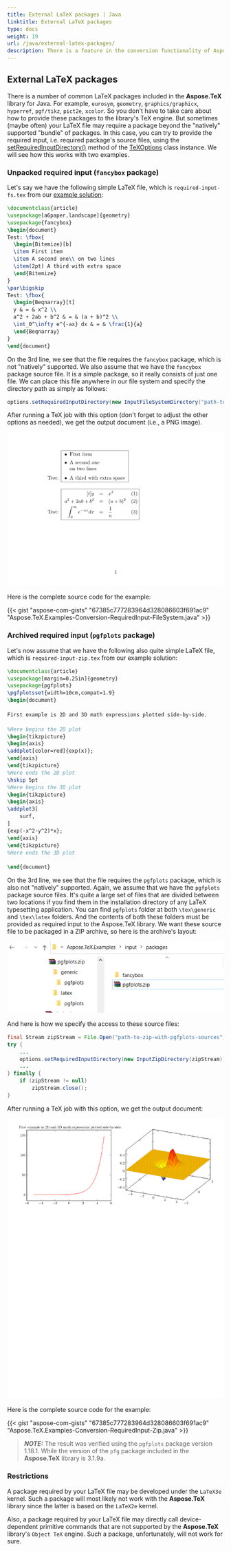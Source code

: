 ```yaml
---
title: External LaTeX packages | Java
linktitle: External LaTeX packages
type: docs
weight: 19
url: /java/external-latex-packages/
description: There is a feature in the conversion functionality of Aspose.TeX API solution for Java that allows using external packages, i.e. the packages that are not included in the library itself. Here are examples with fancybox and pgfplots packages.
---
```


## **External LaTeX packages**

There is a number of common LaTeX packages included in the **Aspose.TeX** library for Java. For example, `eurosym`, `geometry`, `graphics/graphicx`, `hyperref`, `pgf/tikz`, `pict2e`, `xcolor`. So you don't have to take care about how to provide these packages to the library's TeX engine. But sometimes (maybe often) your LaTeX file may require a package beyond the "natively" supported "bundle" of packages. In this case, you can try to provide the required input, i.e. required package's source files, using the [setRequiredInputDirectory()](https://reference.aspose.com/tex/java/com.aspose.tex/texoptions/#setRequiredInputDirectory-com.aspose.tex.IInputWorkingDirectory-) method of the [TeXOptions](https://reference.aspose.com/tex/java/com.aspose.tex/texoptions/) class instance. We will see how this works with two examples.

### **Unpacked required input (`fancybox` package)**

Let's say we have the following simple LaTeX file, which is `required-input-fs.tex` from our [example solution](https://github.com/aspose-tex/Aspose.TeX-for-Java):

```tex
\documentclass{article}
\usepackage[a6paper,landscape]{geometry}
\usepackage{fancybox}
\begin{document}
Test: \fbox{
  \begin{Bitemize}[b]
  \item First item
  \item A second one\\ on two lines
  \item(2pt) A third with extra space
  \end{Bitemize}
}
\par\bigskip
Test: \fbox{
  \begin{Beqnarray}[t]
  y & = & x^2 \\
  a^2 + 2ab + b^2 & = & (a + b)^2 \\
  \int_0^\infty e^{-ax} dx & = & \frac{1}{a}
  \end{Beqnarray}
}
\end{document}
```

On the 3rd line, we see that the file requires the `fancybox` package, which is not "natively" supported. We also assume that we have the `fancybox` package source file. It is a simple package, so it really consists of just one file. We can place this file anywhere in our file system and specify the directory path as simply as follows:

```Java
options.setRequiredInputDirectory(new InputFileSystemDirectory("path-to-directory-where-fancybox.sty-located"));
```

After running a TeX job with this option (don't forget to adjust the other options as needed), we get the output document (i.e., a PNG image).

![](Conversion-RequiredInputFs.png)

Here is the complete source code for the example:

{{< gist "aspose-com-gists" "67385c777283964d328086603f691ac9" "Aspose.TeX.Examples-Conversion-RequiredInput-FileSystem.java" >}}

### **Archived required input (`pgfplots` package)**

Let's now assume that we have the following also quite simple LaTeX file, which is `required-input-zip.tex` from our example solution:
```tex
\documentclass{article}
\usepackage[margin=0.25in]{geometry}
\usepackage{pgfplots}
\pgfplotsset{width=10cm,compat=1.9}
\begin{document}

First example is 2D and 3D math expressions plotted side-by-side.

%Here begins the 2D plot
\begin{tikzpicture}
\begin{axis}
\addplot[color=red]{exp(x)};
\end{axis}
\end{tikzpicture}
%Here ends the 2D plot
\hskip 5pt
%Here begins the 3D plot
\begin{tikzpicture}
\begin{axis}
\addplot3[
    surf,
]
{exp(-x^2-y^2)*x};
\end{axis}
\end{tikzpicture}
%Here ends the 3D plot

\end{document}
```

On the 3rd line, we see that the file requires the `pgfplots` package, which is also not "natively" supported. Again, we assume that we have the `pgfplots` package source files. It's quite a large set of files that are divided between two locations if you find them in the installation directory of any LaTeX typesetting application. You can find `pgfplots` folder at both `\tex\generic` and `\tex\latex` folders. And the contents of both these folders must be provided as required input to the Aspose.TeX library. We want these source file to be packaged in a ZIP archive, so here is the archive's layout:

![](pgfplots-zip-layout.png)

And here is how we specify the access to these source files:

```Java
final Stream zipStream = File.Open("path-to-zip-with-pgfplots-sources"), FileMode.Open))
try {
    ...
    options.setRequiredInputDirectory(new InputZipDirectory(zipStream));
    ...
} finally {
    if (zipStream != null)
        zipStream.close();
}

```

After running a TeX job with this option, we get the output document:

![](Conversion-RequiredInputZip.png)

Here is the complete source code for the example:

{{< gist "aspose-com-gists" "67385c777283964d328086603f691ac9" "Aspose.TeX.Examples-Conversion-RequiredInput-Zip.java" >}}

> **_NOTE:_** The result was verified using the `pgfplots` package version 1.18.1. While the version of the `pfg` package included in the **Aspose.TeX** library is 3.1.9a.

### **Restrictions**

A package required by your LaTeX file may be developed under the `LaTeX3e` kernel. Such a package will most likely not work with the **Aspose.TeX** library since the latter is based on the `LaTeX2e` kernel.

Also, a package required by your LaTeX file may directly call device-dependent primitive commands that are not supported by the **Aspose.TeX** library's `Object TeX` engine. Such a package, unfortunately, will not work for sure.
